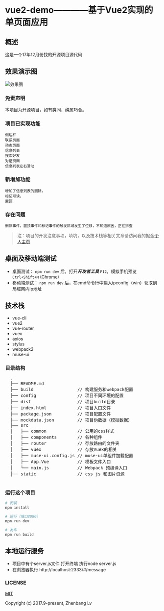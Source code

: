 # vue2-demo————基于Vue2实现的单页面应用

## 概述


  这是一个17年12月份找的开源项目源代码
  
## 效果演示图

  ![效果图](https://github.com/lvzhenbang/vue2-demo/blob/master/static/images/%E9%A1%B9%E7%9B%AE%E6%BC%94%E7%A4%BA.gif)

### 免责声明

  本项目为开源项目，如有类同，纯属巧合。


### 项目已实现功能
  
    侧边栏
    联系页面
    动态页面
    信息列表
    搜索好友
    对话页面
    信息列表左右滑动
    
 ### 新增加功能
    
    增加了信息列表的删除，
    标记可读，
    置顶

### 存在问题

    删除事件，置顶事件和标记事件的触发区域发生了位移，不知道原因，正在排查

  > 注：项目的开发注意事项，填坑，以及技术栈等相关文章请访问我的掘金[个人主页](https://juejin.im/user/58b83c66128fe100642f5297)


  ## 桌面及移动端测试

  * 桌面测试： `npm run dev` 后，打开***开发者工具*** `F12`，模拟手机预览 `Ctrl+Shift+M` (Chrome)
  * 移动端测试： `npm run dev` 后，在cmd命令行中输入ipconfig（win）获取到局域网内ip地址


  ## 技术栈

  *  vue-cli
  *  vue2
  *  vue-router
  *  vuex
  *  axios
  *  stylus
  *  webpack2
  *  muse-ui

  ### 目录结构
<pre>
  .
  ├── README.md
  ├── build                 // 构建服务和webpack配置
  ├── config                // 项目不同环境的配置
  ├── dist                  // 项目build目录
  ├── index.html            // 项目入口文件
  ├── package.json          // 项目配置文件
  ├── mockdata.json         // 项目伪数据（模拟数据）
  ├── src
  │   ├── common            // 公用的css样式
  │   ├── components        // 各种组件
  │   ├── router            // 存放路由的文件夹
  │   ├── vuex	            // 存放Vuex的相关
  │   ├── muse-ui.config.js // muse-ui单组件加载配置
  │   ├── App.Vue           // 模板文件入口
  │   └── main.js           // Webpack 预编译入口
  ├── static                // css js 和图片资源

</pre>

### 运行这个项目

  ``` bash
  # 安装
  npm install

  # 运行（端口8080）
  npm run dev

  # 发布
  npm run build

  ```
  ## 本地运行服务
* 项目中有个server.js文件 打开终端 执行node server.js 
* 在浏览器执行 http://localhost:2333/#/message
 ### LICENSE
 
 [MIT](https://opensource.org/licenses/MIT)
 
 Copyright (c) 2017.9-present, Zhenbang Lv
